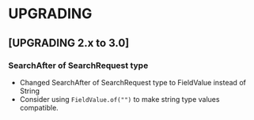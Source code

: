 # UPGRADING

## [UPGRADING 2.x to 3.0]
### SearchAfter of SearchRequest type
- Changed SearchAfter of SearchRequest type to FieldValue instead of String
- Consider using `FieldValue.of("")` to make string type values compatible.
